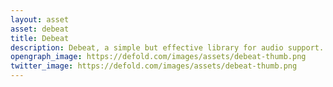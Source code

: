 ```yaml
---
layout: asset
asset: debeat
title: Debeat
description: Debeat, a simple but effective library for audio support.
opengraph_image: https://defold.com/images/assets/debeat-thumb.png
twitter_image: https://defold.com/images/assets/debeat-thumb.png
---
```

